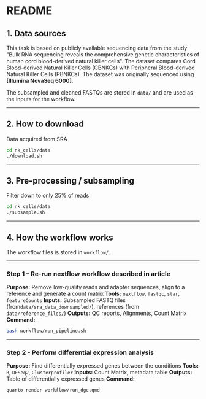# README

## 1. Data sources

This task is based on publicly available sequencing data from the study "Bulk RNA sequencing reveals the comprehensive genetic characteristics of human cord blood-derived natural killer cells". The dataset compares Cord Blood-derived Natural Killer Cells (CBNKCs) with Peripheral Blood-derived Natural Killer Cells (PBNKCs). The dataset was originally sequenced using **\[Illumina NovaSeq 6000]**.

The subsampled and cleaned FASTQs are stored in `data/` and are used as the inputs for the workflow.

---

## 2. How to download

Data acquired from SRA

```bash
cd nk_cells/data
./download.sh
```

---

## 3. Pre-processing / subsampling

Filter down to only 25% of reads

```bash
cd nk_cells/data
./subsample.sh
```

---

## 4. How the workflow works

The workflow files is stored in `workflow/`.

---

### Step 1 – Re-run nextflow workflow described in article

**Purpose:** Remove low-quality reads and adapter sequences, align to a reference and generate a count matrix
**Tools:** `nextflow`, `fastqc`, `star`, `featureCounts`
**Inputs:** Subsampled FASTQ files (from`data/sra_data_downsampled/`), references (from `data/reference_files/`)
**Outputs:** QC reports, Alignments, Count Matrix
**Command:**

```bash
bash workflow/run_pipeline.sh
```

---

### Step 2 - Perform differential expression analysis

**Purpose:** Find differentially expressed genes between the conditions
**Tools:** `R`, `DESeq2`, `Clusterprofiler`
**Inputs:** Count Matrix, metadata table
**Outputs:** Table of differentially expressed genes
**Command:**

```bash
quarto render workflow/run_dge.qmd
```
